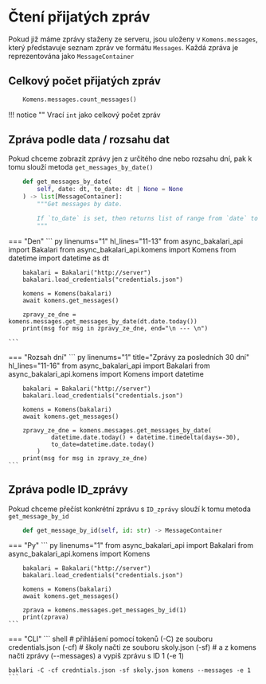 # Čtení přijatých zpráv

Pokud již máme zprávy staženy ze serveru, jsou uloženy v `Komens.messages`, který představuje seznam zpráv ve formátu `Messages`. Každá zpráva je reprezentována jako `MessageContainer`

## Celkový počet přijatých zpráv

``` py
    Komens.messages.count_messages()
```
!!! notice ""
    Vrací `int` jako celkový počet zpráv

## Zpráva podle data / rozsahu dat

Pokud chceme zobrazit zprávy jen z určitého dne nebo rozsahu dní, pak k tomu slouží metoda `get_messages_by_date()`

``` py
    def get_messages_by_date(
        self, date: dt, to_date: dt | None = None
    ) -> list[MessageContainer]:
        """Get messages by date.

        If `to_date` is set, then returns list of range from `date` to `to_date`
        """
```
=== "Den"
    ``` py linenums="1" hl_lines="11-13"
        from async_bakalari_api import Bakalari
        from async_bakalari_api.komens import Komens
        from datetime import datetime as dt

        bakalari = Bakalari("http://server")
        bakalari.load_credentials("credentials.json")

        komens = Komens(bakalari)
        await komens.get_messages()

        zpravy_ze_dne = komens.messages.get_messages_by_date(dt.date.today())
        print(msg for msg in zpravy_ze_dne, end="\n --- \n")
        
    ```
=== "Rozsah dní"
    ``` py linenums="1" title="Zprávy za posledních 30 dní" hl_lines="11-16"
        from async_bakalari_api import Bakalari
        from async_bakalari_api.komens import Komens
        import datetime

        bakalari = Bakalari("http://server")
        bakalari.load_credentials("credentials.json")

        komens = Komens(bakalari)
        await komens.get_messages()

        zpravy_ze_dne = komens.messages.get_messages_by_date(
                datetime.date.today() + datetime.timedelta(days=-30),
                to_date=datetime.date.today()
            )
        print(msg for msg in zpravy_ze_dne)
    ```

## Zpráva podle ID_zprávy

Pokud chceme přečíst konkrétní zprávu s `ID_zprávy` slouží k tomu metoda `get_message_by_id`

``` py
    def get_message_by_id(self, id: str) -> MessageContainer
```

=== "Py"
    ``` py linenums="1"
        from async_bakalari_api import Bakalari
        from async_bakalari_api.komens import Komens

        bakalari = Bakalari("http://server")
        bakalari.load_credentials("credentials.json")

        komens = Komens(bakalari)
        await komens.get_messages()

        zprava = komens.messages.get_messages_by_id(1)
        print(zprava)
    ```
=== "CLI"
    ``` shell
    # přihlášení pomocí tokenů (-C) ze souboru credentials.json (-cf)
    # školy načti ze souboru skoly.json (-sf)
    # a z komens načti zprávy (--messages) a vypiš zprávu s ID 1 (-e 1)

    baklari -C -cf credntials.json -sf skoly.json komens --messages -e 1
    ```
